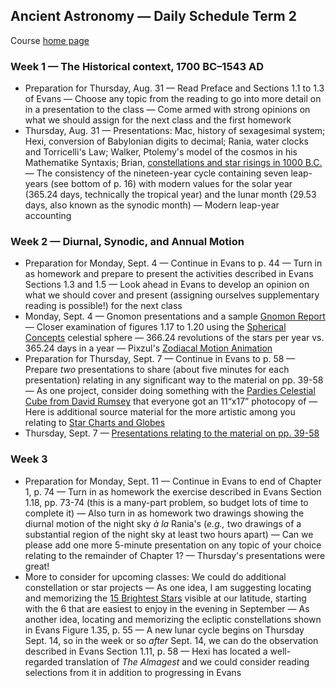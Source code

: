 ## Ancient Astronomy &mdash; Daily Schedule Term 2

Course [home page](./)

### Week 1 &mdash; The Historical context, 1700 BC&ndash;1543 AD

* Preparation for Thursday, Aug. 31 &mdash; Read Preface and Sections 1.1 to 1.3 of Evans &mdash; Choose any topic from the reading to go into more detail on in a presentation to the class &mdash; Come armed with strong opinions on what we should assign for the next class and the first homework
* Thursday, Aug. 31 &mdash; Presentations: Mac, history of sexagesimal system; Hexi, conversion of Babylonian digits to decimal; Rania, water clocks and Torricelli's Law; Walker, Ptolemy's model of the cosmos in his Mathematike Syntaxis; Brian, [constellations and star risings in 1000 B.C.](./resources/1000BCConstellations.pdf) &mdash; The consistency of the nineteen-year cycle containing seven leap-years (see bottom of p. 16) with modern values for the solar year (365.24 days, technically the tropical year) and the lunar month (29.53 days, also known as the synodic month) &mdash; Modern leap-year accounting

### Week 2 &mdash; Diurnal, Synodic, and Annual Motion

* Preparation for Monday, Sept. 4 &mdash; Continue in Evans to p. 44 &mdash; Turn in as homework and prepare to present the activities described in Evans Sections 1.3 and 1.5 &mdash; Look ahead in Evans to develop an opinion on what we should cover and present (assigning ourselves supplementary reading is possible!) for the next class
* Monday, Sept. 4 &mdash; Gnomon presentations and a sample [Gnomon Report](./assignments/GnomonReport.pdf) &mdash; Closer examination of figures 1.17 to 1.20 using the [Spherical Concepts](https://www.omniterrum.com/product-category/sold/sold-globe-novelties/cw215art88) celestial sphere &mdash; 366.24 revolutions of the stars per year vs. 365.24 days in a year &mdash; Pixzul's [Zodiacal Motion Animation](./resources/ZodiacalMotionAnimation.mp4)
* Preparation for Thursday, Sept. 7 &mdash; Continue in Evans to p. 58 &mdash; Prepare *two* presentations to share (about five minutes for each presentation) relating in any significant way to the material on pp. 39-58 &mdash; As one project, consider doing something with the [Pardies Celestial Cube from David Rumsey](./resources/StarChartsAndGlobes/PardiesCelestialCubeFromDavidRumsey.jpg) that everyone got an 11&ldquo;x17&rdquo; photocopy of &mdash; Here is additional source material for the more artistic among you relating to [Star Charts and Globes](./resources/StarChartsAndGlobes/index.html)
* Thursday, Sept. 7 &mdash; [Presentations relating to the material on pp. 39-58](./assignments/presentation_notes-2023-09-07.md)

### Week 3

* Preparation for Monday, Sept. 11 &mdash; Continue in Evans to end of Chapter 1, p. 74 &mdash; Turn in as homework the exercise described in Evans Section 1.18, pp. 73-74 (this is a many-part problem, so budget lots of time to complete it) &mdash; Also turn in as homework two drawings showing the diurnal motion of the night sky *&agrave; la* Rania's (*e.g.,* two drawings of a substantial region of the night sky at least two hours apart) &mdash; Can we please add one more 5-minute presentation on any topic of your choice relating to the remainder of Chapter 1? &mdash; Thursday's presentations were great!
* More to consider for upcoming classes: We could do additional constellation or star projects &mdash; As one idea, I am suggesting locating and memorizing the [15 Brightest Stars](./resources/15BrightestStars-September.pdf) visible at our latitude, starting with the 6 that are easiest to enjoy in the evening in September &mdash; As another idea, locating and memorizing the ecliptic constellations shown in Evans Figure 1.35, p. 55 &mdash; A new lunar cycle begins on Thursday Sept. 14, so in the week or so *after* Sept. 14, we can do the observation described in Evans Section 1.11, p. 58 &mdash; Hexi has located a well-regarded translation of *The Almagest* and we could consider reading selections from it in addition to progressing in Evans
